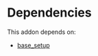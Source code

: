 # Dependencies

This addon depends on:

- [base_setup](../../../../../oca-ocb-core/odoo-bringout-oca-ocb-base_setup)
